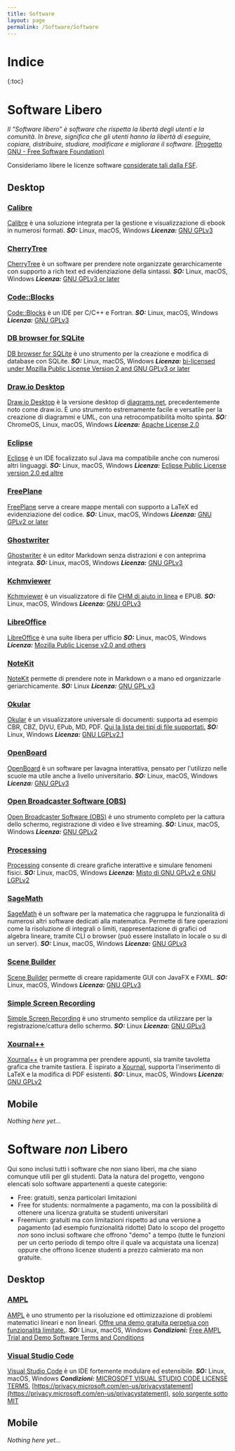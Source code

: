 ```yaml
---
title: Software
layout: page
permalink: /Software/Software
--- 
```

# Indice
{:toc}

# Software Libero
_Il “Software libero” è software che rispetta la libertà degli utenti e la comunità. In breve, significa che gli utenti hanno la libertà di eseguire, copiare, distribuire, studiare, modificare e migliorare il software._ [(Progetto GNU - Free Software Foundation)](https://www.gnu.org/philosophy/free-sw.html)

Consideriamo libere le licenze software [considerate tali dalla FSF](https://www.gnu.org/licenses/license-list.html).

## Desktop

### [Calibre](https://calibre-ebook.com/)
[Calibre](https://calibre-ebook.com/) è una soluzione integrata per la gestione e visualizzazione di ebook in numerosi formati.
___SO:___ Linux, macOS, Windows     ___Licenza:___ [GNU GPLv3](https://manual.calibre-ebook.com/faq.html#how-is-calibre-licensed)

### [CherryTree](https://www.giuspen.com/cherrytree/)
[CherryTree](https://www.giuspen.com/cherrytree/) è un software per prendere note organizzate gerarchicamente con supporto a rich text ed evidenziazione della sintassi.
___SO:___ Linux, macOS, Windows     ___Licenza:___ [GNU GPLv3 or later](https://github.com/giuspen/cherrytree/blob/master/license.txt)

### [Code::Blocks](https://www.codeblocks.org/)
[Code::Blocks](https://www.codeblocks.org/) è un IDE per C/C++ e Fortran.
___SO:___ Linux, macOS, Windows     ___Licenza:___ [GNU GPLv3](https://www.codeblocks.org/license/gpl/)

### [DB browser for SQLite](https://sqlitebrowser.org/)
[DB browser for SQLite](https://sqlitebrowser.org/) è uno strumento per la creazione e modifica di database con SQLite.
___SO:___ Linux, macOS, Windows     ___Licenza:___ [bi-licensed under Mozilla Public License Version 2 and GNU GPLv3 or later](https://github.com/sqlitebrowser/sqlitebrowser/blob/master/LICENSE)

### [Draw.io Desktop](https://github.com/jgraph/drawio-desktop)
[Draw.io Desktop](https://github.com/jgraph/drawio-desktop) è la versione desktop di [diagrams.net](https://www.diagrams.net/), precedentemente noto come draw.io. È uno strumento estremamente facile e versatile per la creazione di diagrammi e UML, con una retrocompatibilità molto spinta.
___SO:___ ChromeOS, Linux, macOS, Windows     ___Licenza:___ [Apache License 2.0](https://github.com/jgraph/drawio-desktop/blob/dev/LICENSE)

### [Eclipse](https://www.eclipse.org/ide/)
[Eclipse](https://www.eclipse.org/ide/) è un IDE focalizzato sul Java ma compatibile anche con numerosi altri linguaggi.
___SO:___ Linux, macOS, Windows     ___Licenza:___ [Eclipse Public License version 2.0 ed altre](https://www.eclipse.org/legal/epl/notice.php)

### [FreePlane](https://www.freeplane.org/wiki/index.php/Home)
[FreePlane](https://www.freeplane.org/wiki/index.php/Home) serve a creare mappe mentali con supporto a LaTeX ed evidenziazione del codice.
___SO:___ Linux, macOS, Windows     ___Licenza:___ [GNU GPLv2 or later](https://www.gnu.org/licenses/old-licenses/gpl-2.0.html)

### [Ghostwriter](https://wereturtle.github.io/ghostwriter/)
[Ghostwriter](https://wereturtle.github.io/ghostwriter/) è un editor Markdown senza distrazioni e con anteprima integrata.
___SO:___ Linux, macOS, Windows     ___Licenza:___ [GNU GPLv3](https://github.com/wereturtle/ghostwriter/blob/master/COPYING)

### [Kchmviewer](https://www.ulduzsoft.com/linux/kchmviewer/)
[Kchmviewer](https://www.ulduzsoft.com/linux/kchmviewer/) è un visualizzatore di file [CHM di aiuto in linea](https://en.wikipedia.org/wiki/Microsoft_Compiled_HTML_Help) e EPUB.
___SO:___ Linux, macOS, Windows     ___Licenza:___ [GNU GPLv3](https://www.gnu.org/licenses/gpl-3.0.html)

### [LibreOffice](https://it.libreoffice.org/)
[LibreOffice](https://it.libreoffice.org/) è una suite libera per ufficio
___SO:___ Linux, macOS, Windows     ___Licenza:___ [Mozilla Public License v2.0 and others](https://www.libreoffice.org/about-us/licenses)

### [NoteKit](https://github.com/blackhole89/notekit)
[NoteKit](https://github.com/blackhole89/notekit) permette di prendere note in Markdown o a mano ed organizzarle geriarchicamente. 
___SO:___ Linux     ___Licenza:___ [GNU GPL v3](https://github.com/blackhole89/notekit/blob/master/LICENSE)

### [Okular](https://okular.kde.org/it/)
[Okular](https://okular.kde.org/it/) è un visualizzatore universale di documenti: supporta ad esempio CBR, CBZ, DjVU, EPub, MD, PDF. [Qui la lista dei tipi di file supportati.](https://okular.kde.org/it/formats/)
___SO:___ Linux, Windows     ___Licenza:___ [GNU LGPLv2.1](https://api.kde.org/okular/html/licenses.html)

### [OpenBoard](https://openboard.ch/index.it.html)
[OpenBoard](https://openboard.ch/index.it.html) è un software per lavagna interattiva, pensato per l'utilizzo nelle scuole ma utile anche a livello universitario.
___SO:___ Linux, macOS, Windows     ___Licenza:___ [GNU GPLv3](https://github.com/OpenBoard-org/OpenBoard/blob/master/LICENSE)

### [Open Broadcaster Software (OBS)](https://obsproject.com/)
[Open Broadcaster Software (OBS)](https://obsproject.com/) è uno strumento completo per la cattura dello schermo, registrazione di video e live streaming.
___SO:___ Linux, macOS, Windows     ___Licenza:___ [GNU GPLv2](https://github.com/obsproject/obs-studio/blob/master/COPYING)

### [Processing](https://processing.org/)
[Processing](https://processing.org/) consente di creare grafiche interattive e simulare fenomeni fisici.
___SO:___ Linux, macOS, Windows     ___Licenza:___ [Misto di GNU GPLv2 e GNU LGPLv2](https://github.com/processing/processing/blob/master/license.txt)

### [SageMath](https://www.sagemath.org/)
[SageMath](https://www.sagemath.org/) è un software per la matematica che raggruppa le funzionalità di numerosi altri software dedicati alla matematica. Permette di fare operazioni come la risoluzione di integrali o limiti, rappresentazione di grafici od algebra lineare, tramite CLI o browser (può essere installato in locale o su di un server).
___SO:___ Linux, macOS, Windows     ___Licenza:___ [GNU GPLv3](https://github.com/sagemath/sage/blob/develop/COPYING.txt)

### [Scene Builder](https://gluonhq.com/products/scene-builder/)
[Scene Builder](https://gluonhq.com/products/scene-builder/) permette di creare rapidamente GUI con JavaFX e FXML.
___SO:___ Linux, macOS, Windows     ___Licenza:___ [GNU GPLv3](https://gluonhq.com/products/scene-builder/)

### [Simple Screen Recording](https://www.maartenbaert.be/simplescreenrecorder/)
[Simple Screen Recording](https://www.maartenbaert.be/simplescreenrecorder/) è uno strumento semplice da utilizzare per la registrazione/cattura dello schermo.
___SO:___ Linux     ___Licenza:___ [GNU GPLv3](https://www.gnu.org/licenses/gpl-3.0.html)

### [Xournal++](https://xournalpp.github.io/)
[Xournal++](https://xournalpp.github.io/) è un programma per prendere appunti, sia tramite tavoletta grafica che tramite tastiera. È ispirato a [Xournal](http://xournal.sourceforge.net/), supporta l'inserimento di LaTeX e la modifica di PDF esistenti.
___SO:___ Linux, macOS, Windows     ___Licenza:___ [GNU GPLv2](https://github.com/xournalpp/xournalpp/blob/master/LICENSE)

## Mobile
_Nothing here yet..._

# Software _non_ Libero 
Qui sono inclusi tutti i software che _non_ siano liberi, ma che siano comunque utili per gli studenti.
Data la natura del progetto, vengono elencati solo software appartenenti a queste categorie:
* Free: gratuiti, senza particolari limitazioni
* Free for students: normalmente a pagamento, ma con la possibilità di ottenere una licenza gratuita se studenti universitari
* Freemium: gratuiti ma con limitazioni rispetto ad una versione a pagamento (ad esempio funzionalità ridotte)
Dato lo scopo del progetto _non_ sono inclusi software che offrono "demo" a tempo (tutte le funzioni per un certo periodo di tempo oltre il quale va acquistata una licenza) oppure che offrono licenze studenti a prezzo calmierato ma non gratuite.

## Desktop
### [AMPL](https://ampl.com)
[AMPL](https://ampl.com/products/ampl/ampl-for-students/#Demo) è uno strumento per la risoluzione ed ottimizzazione di problemi matematici lineari e non lineari. 
[Offre una demo gratuita perpetua con funzionalità limitate.](https://ampl.com/try-ampl/download-a-free-demo/).
___SO:___ Linux, macOS, Windows     ___Condizioni:___ [Free AMPL Trial and Demo Software Terms and Conditions](https://ampl.com/try-ampl/free-ampl-trial-demo-terms/)

### [Visual Studio Code](https://code.visualstudio.com/)
[Visual Studio Code](https://code.visualstudio.com/) è un IDE fortemente modulare ed estensibile.
___SO:___ Linux, macOS, Windows     ___Condizioni:___ [MICROSOFT VISUAL STUDIO CODE LICENSE TERMS](https://code.visualstudio.com/License/), [https://privacy.microsoft.com/en-us/privacystatement](https://privacy.microsoft.com/en-us/privacystatement), [solo sorgente sotto MIT](https://github.com/microsoft/vscode/blob/main/LICENSE.txt)

## Mobile
_Nothing here yet..._
